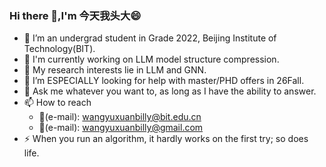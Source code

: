 ### Hi there 👋,I'm 今天我头大😄
- 🔭 I’m an undergrad student in Grade 2022, Beijing Institute of Technology(BIT).
- 🌱 I'm currently working on LLM model structure compression.
- 💬 My research interests lie in LLM and GNN.
- 🤔 I’m ESPECIALLY looking for help with master/PHD offers in 26Fall.
- 💬 Ask me whatever you want to, as long as I have the ability to answer.
- 📫 How to reach
   - 📧(e-mail): wangyuxuanbilly@bit.edu.cn
   - 📧(e-mail): wangyuxuanbilly@gmail.com
- ⚡ When you run an algorithm, it hardly works on the first try; so does life.
    
<!--

Here are some ideas to get you started:

- 🔭 I’m currently working on ...
- 🌱 I’m currently learning ...
- 👯 I’m looking to collaborate on ...
- 🤔 I’m looking for help with ...
- 💬 Ask me about ...
- 📫 How to reach me: ...
- 😄 Pronouns: ...
- ⚡ Fun fact: ...
-->
